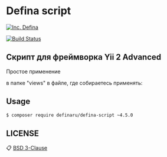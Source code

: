 # Defina script

[![Inc. Defina](https://definaru.github.io/assets/images/button11.png)](https://defina.ru)

[![Build Status](https://travis-ci.org/joemccann/dillinger.svg?branch=master)](https://defina.ru/blog/defina-script)

Скрипт для фреймворка Yii 2 Advanced
---------
Простое применение

в папке "views"
в файле, где собираетесь применять:

## Usage

```sh
$ composer require definaru/defina-script ~4.5.0
```

## LICENSE

:clipboard: [BSD 3-Clause](https://github.com/definaru/defina-script/blob/master/LICENSE.md)
